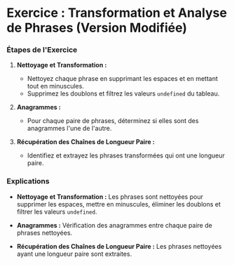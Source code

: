 # Exercice : Transformation et Analyse de Phrases (Version Modifiée)

### Étapes de l'Exercice

1. **Nettoyage et Transformation :**
   - Nettoyez chaque phrase en supprimant les espaces et en mettant tout en minuscules.
   - Supprimez les doublons et filtrez les valeurs `undefined` du tableau.

2. **Anagrammes :**
   - Pour chaque paire de phrases, déterminez si elles sont des anagrammes l'une de l'autre.

3. **Récupération des Chaînes de Longueur Paire :**
   - Identifiez et extrayez les phrases transformées qui ont une longueur paire.


### Explications

- **Nettoyage et Transformation :** Les phrases sont nettoyées pour supprimer les espaces, mettre en minuscules, éliminer les doublons et filtrer les valeurs `undefined`.

- **Anagrammes :** Vérification des anagrammes entre chaque paire de phrases nettoyées.

- **Récupération des Chaînes de Longueur Paire :** Les phrases nettoyées ayant une longueur paire sont extraites.
